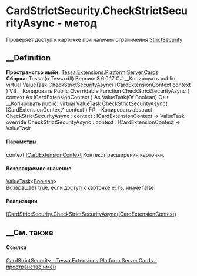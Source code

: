 # CardStrictSecurity.CheckStrictSecurityAsync - метод
Проверяет доступ к карточке при наличии ограничения
[StrictSecurity](T_Tessa_Platform_Runtime_ConfigurationFlags.htm)
##  __Definition
 **Пространство имён:**
[Tessa.Extensions.Platform.Server.Cards](N_Tessa_Extensions_Platform_Server_Cards.htm)  
 **Сборка:** Tessa (в Tessa.dll) Версия: 3.6.0.17
C# __Копировать
     public virtual ValueTask<bool> CheckStrictSecurityAsync(
    	ICardExtensionContext context
    )
VB __Копировать
     Public Overridable Function CheckStrictSecurityAsync ( 
    	context As ICardExtensionContext
    ) As ValueTask(Of Boolean)
C++ __Копировать
     public:
    virtual ValueTask<bool> CheckStrictSecurityAsync(
    	ICardExtensionContext^ context
    )
F# __Копировать
     abstract CheckStrictSecurityAsync : 
            context : ICardExtensionContext -> ValueTask<bool> 
    override CheckStrictSecurityAsync : 
            context : ICardExtensionContext -> ValueTask<bool> 
#### Параметры
context
[ICardExtensionContext](T_Tessa_Cards_Extensions_ICardExtensionContext.htm)
    Контекст расширения карточки.
#### Возвращаемое значение
[ValueTask](https://learn.microsoft.com/dotnet/api/system.threading.tasks.valuetask-1)<[Boolean](https://learn.microsoft.com/dotnet/api/system.boolean)>  
Возвращает true, если доступ к карточке есть, иначе false
#### Реализации
[ICardStrictSecurity.CheckStrictSecurityAsync(ICardExtensionContext)](M_Tessa_Extensions_Platform_Server_Cards_ICardStrictSecurity_CheckStrictSecurityAsync.htm)  
##  __См. также
#### Ссылки
[CardStrictSecurity -
](T_Tessa_Extensions_Platform_Server_Cards_CardStrictSecurity.htm)
[Tessa.Extensions.Platform.Server.Cards - пространство
имён](N_Tessa_Extensions_Platform_Server_Cards.htm)

